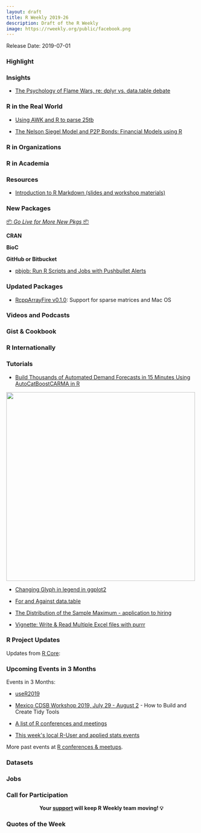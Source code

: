 ```yaml
---
layout: draft
title: R Weekly 2019-26
description: Draft of the R Weekly
image: https://rweekly.org/public/facebook.png
---
```


Release Date: 2019-07-01

###  Highlight



### Insights

+ [The Psychology of Flame Wars, re: dplyr vs. data.table debate](https://edwinth.github.io/blog/flamewars/)


### R in the Real World

+ [Using AWK and R to parse 25tb](https://livefreeordichotomize.com/2019/06/04/using_awk_and_r_to_parse_25tb/)

+ [The Nelson Siegel Model and P2P Bonds: Financial Models using R](http://dm13450.github.io/2019/06/19/NelsonSeigelRateSetter.htmlhttps://)

###  R in Organizations



###  R in Academia



###  Resources

+ [Introduction to R Markdown (slides and workshop materials)](https://github.com/saghirb/Rmarkdown-Intro-Workshop)


###  New Packages

<p class="added-hostname"><a href="https://rweekly.org/live" target="_blank" class="externalLink">📦 <i>Go Live for More New Pkgs</i> 📦</a></p>

**CRAN**



**BioC**



**GitHub or Bitbucket**

+ [pbjob: Run R Scripts and Jobs with Pushbullet Alerts](https://github.com/noamross/pbjob/)

### Updated Packages

+ [RcppArrayFire v0.1.0](https://stubner.me/post/2019/rcpparrayfire-v0-1-0-sparse-matrices-and-support-for-macos/): Support for sparse matrices and Mac OS

###  Videos and Podcasts



### Gist & Cookbook



### R Internationally



###  Tutorials

+ [Build Thousands of Automated Demand Forecasts in 15 Minutes Using AutoCatBoostCARMA in R](https://www.remixinstitute.com/blog/automated-demand-forecasts-using-autocatboostcarma-in-r)

<img src="https://i0.wp.com/www.remixinstitute.com/wp-content/uploads/asphalt-automotive-blacktop-2127733.jpg?w=1920&ssl=1" width="500"></img>


+ [Changing Glyph in legend in ggplot2](https://www.hvitfeldt.me/blog/changing-glyph-in-ggplot2/)


+ [For and Against data.table](https://unconj.ca/blog/for-and-against-data-table.html)


+ [The Distribution of the Sample Maximum - application to hiring](https://eranraviv.com/distribution-sample-maximum/)

+ [Vignette: Write & Read Multiple Excel files with purrr](https://martinctc.github.io/blog/vignette-write-&-read-multiple-excel-files-with-purrr/)


<!--<div class="post-more-begi
n></div><div class="post-more-end"></div>-->

###  R Project Updates

Updates from [R Core](http://developer.r-project.org/blosxom.cgi/R-devel/NEWS):


###  Upcoming Events in 3 Months

Events in 3 Months:

+ [useR2019](http://www.user2019.fr/)

+ [Mexico CDSB Workshop 2019, July 29 - August 2](https://comunidadbioinfo.github.io/post/building-tidy-tools-cdsb-runconf-2019/) - How to Build and Create Tidy Tools

+ [A list of R conferences and meetings](https://jumpingrivers.github.io/meetingsR/events.html)

+ [This week's local R-User and applied stats events](https://community.rstudio.com/c/irl)


More past events at [R conferences & meetups](https://conf.rweekly.org).


### Datasets

### Jobs




###  Call for Participation


<p class="hide-support added-hostname support-rweekly" style="text-align: center;font-weight: bold;">Your <a class="non-visited externalLink" href="https://www.patreon.com/rweekly" onclick="pas(this)">support</a> will keep R Weekly team moving! 💡</p>

###  Quotes of the Week
